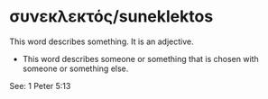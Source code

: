 # συνεκλεκτός/suneklektos
This word describes something. It is an adjective.

* This word describes someone or something that is chosen with someone or something else. 

See: 1 Peter 5:13
